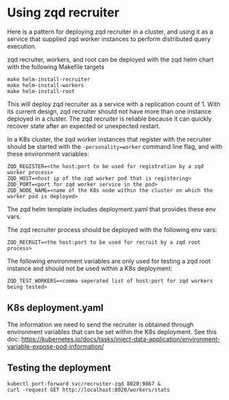 # Using zqd recruiter

Here is a pattern for deploying zqd recruiter in a cluster, and using it as a service that supplied zqd worker instances to perform distributed query execution.

zqd recruiter, workers, and root can be deployed with the zqd helm chart with the following Makefile targets

```
make helm-install-recruiter
make helm-install-workers
make helm-install-root
```

This will deploy zqd recruiter as a service with a replication count of 1. With its current design, zqd recruiter should not have more than one instance deployed in a cluster. The zqd recruiter is reliable because it can quickly recover state after an expected or unexpected restart.

In a K8s cluster, the zqd worker instances that register with the recruiter should be started with the `-personality=worker` command line flag, and with these environment variables:

```
ZQD_REGISTER=<the host:port to be used for registration by a zqd worker process>
ZQD_HOST=<host ip of the zqd worker pod that is registering>
ZQD_PORT=<port for zqd worker service in the pod>
ZQD_NODE_NAME=<name of the K8s node within the cluster on which the worker pod is deployed>
```

The zqd helm template includes deployment.yaml that provides these env vars.

The zqd recruiter process should be deployed with the following env vars:
```
ZQD_RECRUIT=<the host:port to be used for recruit by a zqd root process>
```

The following environment variables are only used for testing a zqd root instance and should not be used within a K8s deployment:

```
ZQD_TEST_WORKERS=<comma seperated list of host:port for zqd workers being tested>
```
## K8s deployment.yaml

The information we need to send the recruiter is obtained through environment
variables that can be set within the K8s deployment. See this doc:
https://kubernetes.io/docs/tasks/inject-data-application/environment-variable-expose-pod-information/

## Testing the deployment

```
kubectl port-forward svc/recruiter-zqd 8020:9867 &
curl -request GET http://localhost:8020/workers/stats
```

